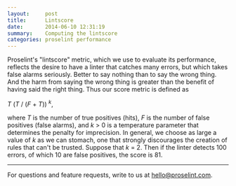 ```yaml
---
layout:     post
title:      Lintscore
date:       2014-06-10 12:31:19
summary:    Computing the lintscore
categories: proselint performance
---
```


Proselint's "lintscore" metric, which we use to evaluate its performance, reflects the desire to have a linter that catches many errors, but which takes false alarms seriously. Better to say nothing than to say the wrong thing. And the harm from saying the wrong thing is greater than the benefit of having said the right thing. Thus our score metric is defined as

*T* (*T* / (*F* + *T*)) <sup>*k*</sup>,

where *T* is the number of true positives (hits), *F* is the number of false positives (false alarms), and *k* > 0 is a temperature parameter that determines the penalty for imprecision. In general, we choose as large a value of *k* as we can stomach, one that strongly discourages the creation of rules that can't be trusted. Suppose that *k* = 2. Then if the linter detects 100 errors, of which 10 are false positives, the score is 81.

---

For questions and feature requests, write to us at <a href="mailto:hello@proselint.com">hello@proselint.com</a>.
